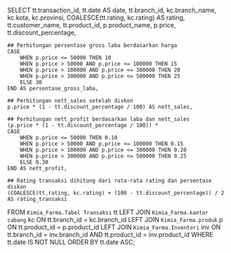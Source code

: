 SELECT 
    tt.transaction_id,
    tt.date AS date,
    tt.branch_id,
    kc.branch_name,
    kc.kota,
    kc.provinsi,
    COALESCE(tt.rating, kc.rating) AS rating,
    tt.customer_name,
    tt.product_id,
    p.product_name,
    p.price,
    tt.discount_percentage,
    
    ## Perhitungan persentase gross laba berdasarkan harga
    CASE 
        WHEN p.price <= 50000 THEN 10
        WHEN p.price > 50000 AND p.price <= 100000 THEN 15
        WHEN p.price > 100000 AND p.price <= 300000 THEN 20
        WHEN p.price > 300000 AND p.price <= 500000 THEN 25
        ELSE 30
    END AS persentase_gross_laba,
    
    ## Perhitungan nett_sales setelah diskon
    p.price * (1 - tt.discount_percentage / 100) AS nett_sales,
    
    ## Perhitungan nett_profit berdasarkan laba dan nett_sales
    (p.price * (1 - tt.discount_percentage / 100)) * 
    CASE 
        WHEN p.price <= 50000 THEN 0.10
        WHEN p.price > 50000 AND p.price <= 100000 THEN 0.15
        WHEN p.price > 100000 AND p.price <= 300000 THEN 0.20
        WHEN p.price > 300000 AND p.price <= 500000 THEN 0.25
        ELSE 0.30
    END AS nett_profit,
    
    ## Rating transaksi dihitung dari rata-rata rating dan persentase diskon
    (COALESCE(tt.rating, kc.rating) + (100 - tt.discount_percentage)) / 2 AS rating_transaksi
FROM 
    `Kimia_Farma.Tabel Transaksi` tt
LEFT JOIN 
    `Kimia_Farma.kantor cabang` kc
ON 
    tt.branch_id = kc.branch_id
LEFT JOIN 
    `Kimia_Farma.produk` p
ON 
    tt.product_id = p.product_id
LEFT JOIN 
    `Kimia_Farma.Inventori` inv
ON 
    tt.branch_id = inv.branch_id
    AND tt.product_id = inv.product_id
WHERE 
    tt.date IS NOT NULL
ORDER BY 
    tt.date ASC;
